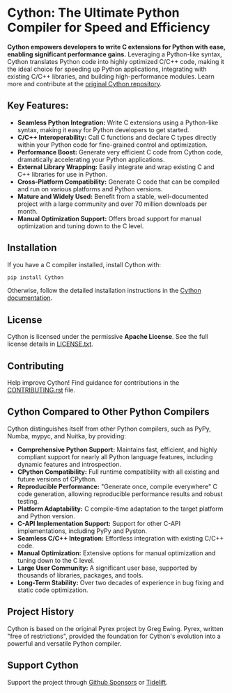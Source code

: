 # Cython: The Ultimate Python Compiler for Speed and Efficiency

**Cython empowers developers to write C extensions for Python with ease, enabling significant performance gains.**  Leveraging a Python-like syntax, Cython translates Python code into highly optimized C/C++ code, making it the ideal choice for speeding up Python applications, integrating with existing C/C++ libraries, and building high-performance modules.  Learn more and contribute at the [original Cython repository](https://github.com/cython/cython).

## Key Features:

*   **Seamless Python Integration:**  Write C extensions using a Python-like syntax, making it easy for Python developers to get started.
*   **C/C++ Interoperability:**  Call C functions and declare C types directly within your Python code for fine-grained control and optimization.
*   **Performance Boost:** Generate very efficient C code from Cython code, dramatically accelerating your Python applications.
*   **External Library Wrapping:**  Easily integrate and wrap existing C and C++ libraries for use in Python.
*   **Cross-Platform Compatibility:**  Generate C code that can be compiled and run on various platforms and Python versions.
*   **Mature and Widely Used:**  Benefit from a stable, well-documented project with a large community and over 70 million downloads per month.
*   **Manual Optimization Support:**  Offers broad support for manual optimization and tuning down to the C level.

## Installation

If you have a C compiler installed, install Cython with:

```bash
pip install Cython
```

Otherwise, follow the detailed installation instructions in the [Cython documentation](https://docs.cython.org/en/latest/src/quickstart/install.html).

## License

Cython is licensed under the permissive **Apache License**.  See the full license details in [LICENSE.txt](https://github.com/cython/cython/blob/master/LICENSE.txt).

## Contributing

Help improve Cython! Find guidance for contributions in the [CONTRIBUTING.rst](https://github.com/cython/cython/blob/master/docs/CONTRIBUTING.rst) file.

## Cython Compared to Other Python Compilers

Cython distinguishes itself from other Python compilers, such as PyPy, Numba, mypyc, and Nuitka, by providing:

*   **Comprehensive Python Support:** Maintains fast, efficient, and highly compliant support for nearly all Python language features, including dynamic features and introspection.
*   **CPython Compatibility:** Full runtime compatibility with all existing and future versions of CPython.
*   **Reproducible Performance:** "Generate once, compile everywhere" C code generation, allowing reproducible performance results and robust testing.
*   **Platform Adaptability:** C compile-time adaptation to the target platform and Python version.
*   **C-API Implementation Support:** Support for other C-API implementations, including PyPy and Pyston.
*   **Seamless C/C++ Integration:** Effortless integration with existing C/C++ code.
*   **Manual Optimization:** Extensive options for manual optimization and tuning down to the C level.
*   **Large User Community:** A significant user base, supported by thousands of libraries, packages, and tools.
*   **Long-Term Stability:** Over two decades of experience in bug fixing and static code optimization.

## Project History

Cython is based on the original Pyrex project by Greg Ewing. Pyrex, written "free of restrictions", provided the foundation for Cython's evolution into a powerful and versatile Python compiler.

## Support Cython

Support the project through [Github Sponsors](https://github.com/users/scoder/sponsorship) or [Tidelift](https://tidelift.com/subscription/pkg/pypi-cython).